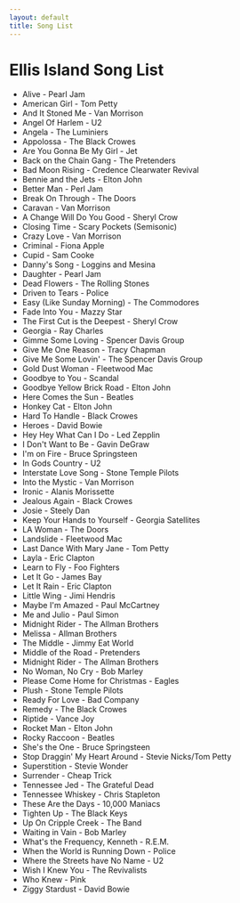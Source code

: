 ```yaml
---
layout: default
title: Song List
---
```


# Ellis Island Song List

<!-- start list -->
- Alive - Pearl Jam
- American Girl - Tom Petty
- And It Stoned Me - Van Morrison
- Angel Of Harlem - U2
- Angela - The Luminiers
- Appolossa - The Black Crowes
- Are You Gonna Be My Girl - Jet
- Back on the Chain Gang - The Pretenders
- Bad Moon Rising - Credence Clearwater Revival
- Bennie and the Jets - Elton John
- Better Man - Perl Jam
- Break On Through - The Doors
- Caravan - Van Morrison
- A Change Will Do You Good - Sheryl Crow
- Closing Time - Scary Pockets (Semisonic)
- Crazy Love - Van Morrison
- Criminal - Fiona Apple
- Cupid - Sam Cooke
- Danny's Song - Loggins and Mesina
- Daughter - Pearl Jam
- Dead Flowers - The Rolling Stones
- Driven to Tears - Police
- Easy (Like Sunday Morning) - The Commodores
- Fade Into You - Mazzy Star
- The First Cut is the Deepest - Sheryl Crow
- Georgia - Ray Charles
- Gimme Some Loving - Spencer Davis Group
- Give Me One Reason - Tracy Chapman
- Give Me Some Lovin' - The Spencer Davis Group
- Gold Dust Woman - Fleetwood Mac
- Goodbye to You - Scandal
- Goodbye Yellow Brick Road - Elton John
- Here Comes the Sun - Beatles
- Honkey Cat - Elton John
- Hard To Handle - Black Crowes
- Heroes - David Bowie
- Hey Hey What Can I Do - Led Zepplin
- I Don't Want to Be - Gavin DeGraw
- I'm on Fire - Bruce Springsteen
- In Gods Country - U2
- Interstate Love Song - Stone Temple Pilots
- Into the Mystic - Van Morrison
- Ironic - Alanis Morissette
- Jealous Again - Black Crowes
- Josie - Steely Dan
- Keep Your Hands to Yourself - Georgia Satellites
- LA Woman - The Doors
- Landslide - Fleetwood Mac
- Last Dance With Mary Jane - Tom Petty
- Layla - Eric Clapton
- Learn to Fly - Foo Fighters
- Let It Go - James Bay
- Let It Rain - Eric Clapton
- Little Wing - Jimi Hendris
- Maybe I'm Amazed - Paul McCartney
- Me and Julio - Paul Simon
- Midnight Rider - The Allman Brothers
- Melissa - Allman Brothers
- The Middle - Jimmy Eat World
- Middle of the Road - Pretenders
- Midnight Rider - The Allman Brothers
- No Woman, No Cry - Bob Marley
- Please Come Home for Christmas - Eagles
- Plush - Stone Temple Pilots
- Ready For Love - Bad Company
- Remedy - The Black Crowes
- Riptide - Vance Joy
- Rocket Man - Elton John
- Rocky Raccoon - Beatles
- She's the One - Bruce Springsteen
- Stop Draggin' My Heart Around - Stevie Nicks/Tom Petty
- Superstition - Stevie Wonder
- Surrender - Cheap Trick
- Tennessee Jed - The Grateful Dead
- Tennessee Whiskey - Chris Stapleton
- These Are the Days - 10,000 Maniacs
- Tighten Up - The Black Keys
- Up On Cripple Creek - The Band
- Waiting in Vain - Bob Marley
- What's the Frequency, Kenneth - R.E.M.
- When the World is Running Down - Police
- Where the Streets have No Name - U2
- Wish I Knew You - The Revivalists
- Who Knew - Pink
- Ziggy Stardust - David Bowie
